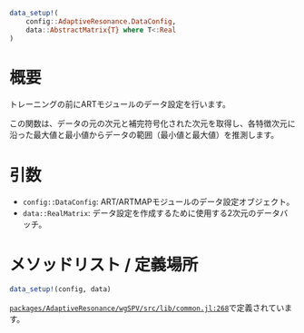 ```julia
data_setup!(
    config::AdaptiveResonance.DataConfig,
    data::AbstractMatrix{T} where T<:Real
)

```

# 概要

トレーニングの前にARTモジュールのデータ設定を行います。

この関数は、データの元の次元と補完符号化された次元を取得し、各特徴次元に沿った最大値と最小値からデータの範囲（最小値と最大値）を推測します。

# 引数

  * `config::DataConfig`: ART/ARTMAPモジュールのデータ設定オブジェクト。
  * `data::RealMatrix`: データ設定を作成するために使用する2次元のデータバッチ。

# メソッドリスト / 定義場所

```julia
data_setup!(config, data)
```

[`packages/AdaptiveResonance/wgSPV/src/lib/common.jl:268`](file:///home/terasaki/.julia/packages/AdaptiveResonance/wgSPV/src/lib/common.jl)で定義されています。

